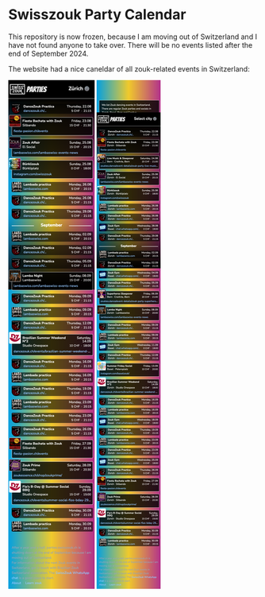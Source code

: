 # Swisszouk Party Calendar

This repository is now frozen, because I am moving out of Switzerland and I have not found anyone to take over.
There will be no events listed after the end of September 2024.

The website had a nice caneldar of all zouk-related events in Switzerland:

![screenshot 1](screenshot_1.png)
![screenshot 2](screenshot_2.png)

